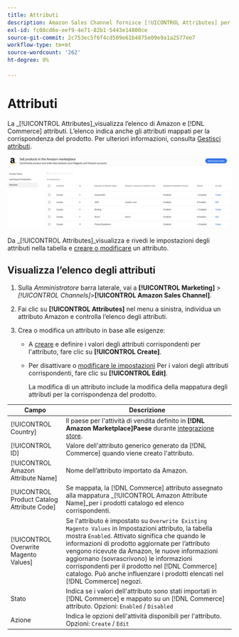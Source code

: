 ```yaml
---
title: Attributi
description: Amazon Sales Channel fornisce [!UICONTROL Attributes] per monitorare l’elenco degli attributi Amazon e Commerce e come vengono mappati per la corrispondenza dei prodotti.
exl-id: fc08cd6e-eef9-4e71-82b1-5443e14800ce
source-git-commit: 2c753ec5f6f4cd509e61b4875e09e9a1a2577ee7
workflow-type: tm+mt
source-wordcount: '262'
ht-degree: 0%

---
```


# Attributi

La _[!UICONTROL Attributes]_visualizza l’elenco di Amazon e [!DNL Commerce] attributi. L’elenco indica anche gli attributi mappati per la corrispondenza del prodotto. Per ulteriori informazioni, consulta [Gestisci attributi](./managing-attributes.md).

![Visualizzazione Attributi](assets/amazon-attributes-view.png)

Da _[!UICONTROL Attributes]_visualizza e rivedi le impostazioni degli attributi nella tabella e [creare o modificare](./creating-attributes.md) un attributo.

## Visualizza l’elenco degli attributi

1. Sulla _Amministratore_ barra laterale, vai a **[!UICONTROL Marketing]** > _[!UICONTROL Channels]_>**[!UICONTROL Amazon Sales Channel]**.

1. Fai clic su **[!UICONTROL Attributes]** nel menu a sinistra, individua un attributo Amazon e controlla l’elenco degli attributi.

1. Crea o modifica un attributo in base alle esigenze:

   - A [creare](./creating-attributes.md#create-an-attribute) e definire i valori degli attributi corrispondenti per l&#39;attributo, fare clic su **[!UICONTROL Create]**.

   - Per disattivare o [modificare le impostazioni](./creating-attributes.md#edit-an-attribute) Per i valori degli attributi corrispondenti, fare clic su **[!UICONTROL Edit]**.

      La modifica di un attributo include la modifica della mappatura degli attributi per la corrispondenza del prodotto.

| Campo | Descrizione |
|--- |--- |
| [!UICONTROL Country] | Il paese per l&#39;attività di vendita definito in  **[!DNL Amazon Marketplace]Paese** durante [integrazione store](./store-integration.md). |
| [!UICONTROL ID] | Valore dell&#39;attributo generico generato da [!DNL Commerce] quando viene creato l&#39;attributo. |
| [!UICONTROL Amazon Attribute Name] | Nome dell’attributo importato da Amazon. |
| [!UICONTROL Product Catalog Attribute Code] | Se mappata, la [!DNL Commerce] attributo assegnato alla mappatura _[!UICONTROL Amazon Attribute Name]_per i prodotti catalogo ed elenco corrispondenti. |
| [!UICONTROL Overwrite Magento Values] | Se l&#39;attributo è impostato su `Overwrite Existing Magento Values` in Impostazioni attributo, la tabella mostra `Enabled`. Attivato significa che quando le informazioni di prodotto aggiornate per l’attributo vengono ricevute da Amazon, le nuove informazioni aggiornano (sovrascrivono) le informazioni corrispondenti per il prodotto nel [!DNL Commerce] catalogo. Può anche influenzare i prodotti elencati nel [!DNL Commerce] negozi. |
| Stato | Indica se i valori dell&#39;attributo sono stati importati in [!DNL Commerce] e mappato su un [!DNL Commerce] attributo. Opzioni: `Enabled` / `Disabled` |
| Azione | Indica le opzioni dell&#39;attività disponibili per l&#39;attributo. Opzioni: `Create` / `Edit` |
